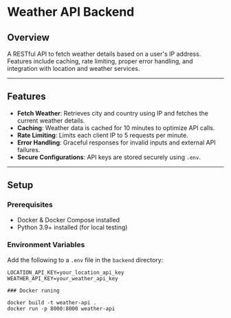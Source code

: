 # Weather API Backend

## **Overview**
A RESTful API to fetch weather details based on a user's IP address. Features include caching, rate limiting, proper error handling, and integration with location and weather services.

---

## **Features**
- **Fetch Weather**: Retrieves city and country using IP and fetches the current weather details.
- **Caching**: Weather data is cached for 10 minutes to optimize API calls.
- **Rate Limiting**: Limits each client IP to 5 requests per minute.
- **Error Handling**: Graceful responses for invalid inputs and external API failures.
- **Secure Configurations**: API keys are stored securely using `.env`.

---

## **Setup**

### Prerequisites
- Docker & Docker Compose installed
- Python 3.9+ installed (for local testing)

### Environment Variables
Add the following to a `.env` file in the `backend` directory:
```env
LOCATION_API_KEY=your_location_api_key
WEATHER_API_KEY=your_weather_api_key

### Docker runing

docker build -t weather-api .
docker run -p 8000:8000 weather-api
